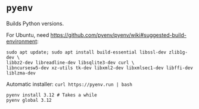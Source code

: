 # `pyenv`

Builds Python versions.

For Ubuntu, need <https://github.com/pyenv/pyenv/wiki#suggested-build-environment>:

```
sudo apt update; sudo apt install build-essential libssl-dev zlib1g-dev \
libbz2-dev libreadline-dev libsqlite3-dev curl \
libncursesw5-dev xz-utils tk-dev libxml2-dev libxmlsec1-dev libffi-dev liblzma-dev
```

Automatic installer: `curl https://pyenv.run | bash`

```
pyenv install 3.12 # Takes a while
pyenv global 3.12
```
